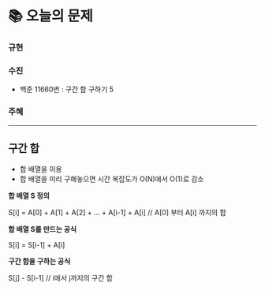  # 📚 오늘의 문제
### 규현

### 수진
- 백준 11660번 : 구간 합 구하기 5
### 주혜


<hr>

## 구간 합

- 합 배열을 이용
- 합 배열을 미리 구해놓으면 시간 복잡도가 O(N)에서 O(1)로 감소

 **합 배열 S 정의**

S[i] = A[0] + A[1] + A[2] + … + A[i-1] + A[i]     // A[0] 부터 A[i] 까지의 합

 **합 배열 S를 만드는 공식**

S[i] = S[i-1] + A[i]

 **구간 합을 구하는 공식**

S[j] - S[i-1]    // i에서 j까지의 구간 합
